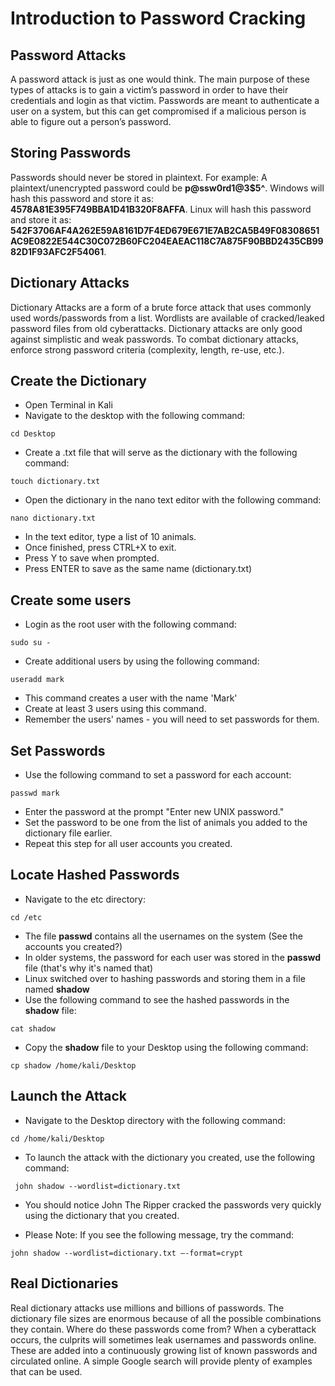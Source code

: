 # Introduction to Password Cracking

## Password Attacks

A password attack is just as one would think. The main purpose of these types of attacks is to gain a victim’s password in order to have their credentials and login as that victim. Passwords are meant to authenticate a user on a system, but this can get compromised if a malicious person is able to figure out a person’s password.

## Storing Passwords

Passwords should never be stored in plaintext. For example: A plaintext/unencrypted password could be **p@ssw0rd1@3$5^**.
Windows will hash this password and store it as: **4578A81E395F749BBA1D41B320F8AFFA**.
Linux will hash this password and store it as: **542F3706AF4A262E59A8161D7F4ED679E671E7AB2CA5B49F08308651AC9E0822E544C30C072B60FC204EAEAC118C7A875F90BBD2435CB9982D1F93AFC2F54061**.

## Dictionary Attacks

Dictionary Attacks are a form of a brute force attack that uses commonly used words/passwords from a list. Wordlists are available of cracked/leaked password files from old cyberattacks. Dictionary attacks are only good against simplistic and weak passwords. To combat dictionary attacks, enforce strong password criteria (complexity, length, re-use, etc.).

## Create the Dictionary

- Open Terminal in Kali 
- Navigate to the desktop with the following command: 
````
cd Desktop
````
- Create a .txt file that will serve as the dictionary with the following command: 
````
touch dictionary.txt
````
- Open the dictionary in the nano text editor with the following command: 
````
nano dictionary.txt
````
- In the text editor, type a list of 10 animals. 
- Once finished, press CTRL+X to exit. 
- Press Y to save when prompted.
- Press ENTER to save as the same name (dictionary.txt)

## Create some users

- Login as the root user with the following command:
````
sudo su -
````
- Create additional users by using the following command:
````
useradd mark
````
- This command creates a user with the name 'Mark'
- Create at least 3 users using this command. 
- Remember the users' names - you will need to set passwords for them. 

## Set Passwords
- Use the following command to set a password for each account: 
````
passwd mark
````
- Enter the password at the prompt "Enter new UNIX password."
- Set the password to be one from the list of animals you added to the dictionary file earlier. 
- Repeat this step for all user accounts you created. 

## Locate Hashed Passwords

- Navigate to the etc directory:
````
cd /etc
````
- The file **passwd** contains all the usernames on the system (See the accounts you created?)
- In older systems, the password for each user was stored in the **passwd** file (that's why it's named that)
- Linux switched over to hashing passwords and storing them in a file named **shadow**
- Use the following command to see the hashed passwords in the **shadow** file:
````
cat shadow
````
- Copy the **shadow** file to your Desktop using the following command: 
````
cp shadow /home/kali/Desktop
````

## Launch the Attack

- Navigate to the Desktop directory with the following command:
````
cd /home/kali/Desktop
````
- To launch the attack with the dictionary you created, use the following command:
````
 john shadow --wordlist=dictionary.txt
````
- You should notice John The Ripper cracked the passwords very quickly using the dictionary that you created.

- Please Note: If you see the following message, try the command:
````
john shadow --wordlist=dictionary.txt –-format=crypt
````
## Real Dictionaries

Real dictionary attacks use millions and billions of passwords. The dictionary file sizes are enormous because of all the possible combinations they contain. Where do these passwords come from? When a cyberattack occurs, the culprits will sometimes leak usernames and passwords online. These are added into a continuously growing list of known passwords and circulated online. A simple Google search will provide plenty of examples that can be used.



